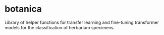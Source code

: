 # botanica
Library of helper functions for transfer learning and fine-tuning transformer models for the classification of herbarium specimens.
